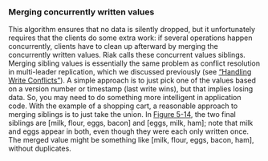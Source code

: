 ### Merging concurrently written values 
This algorithm ensures that no data is silently dropped, but it unfortunately requires that the
clients do some extra work: if several operations happen concurrently, clients have to clean up
afterward by merging the concurrently written values. Riak calls these concurrent values
siblings. Merging sibling values is essentially the same problem as conflict resolution in multi-leader
replication, which we discussed previously (see [“Handling Write Conflicts”](#sec_replication_write_conflicts)). A simple
approach is to just pick one of the values based on a version number or timestamp (last write wins),
but that implies losing data. So, you may need to do something more intelligent in application code. With the example of a shopping cart, a reasonable approach to merging siblings is to just take the
union. In [Figure 5-14](#fig_replication_causal_dependencies), the two final siblings are [milk, flour, eggs, bacon]
and [eggs, milk, ham]; note that milk and eggs appear in both, even though they were each only
written once. The merged value might be something like [milk, flour, eggs, bacon, ham], without
duplicates.